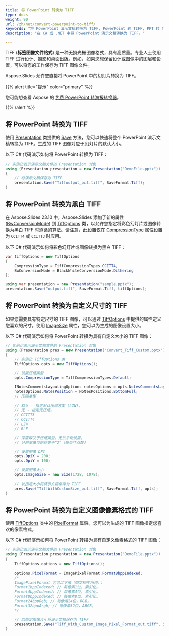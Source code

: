 ```yaml
---
title: 将 PowerPoint 转换为 TIFF
type: docs
weight: 90
url: /zh/net/convert-powerpoint-to-tiff/
keywords: "将 PowerPoint 演示文稿转换为 TIFF, PowerPoint 转 TIFF, PPT 转 TIFF, PPTX 转 TIFF, C#, Csharp, .NET, Aspose.Slides"
description: "在 C# 或 .NET 中将 PowerPoint 演示文稿转换为 TIFF。"

---
```


TIFF (**标签图像文件格式**) 是一种无损光栅图像格式，具有高质量。专业人士使用 TIFF 进行设计、摄影和桌面出版。例如，如果您想保留设计或图像中的图层和设置，可以将您的工作保存为 TIFF 图像文件。

Aspose.Slides 允许您直接将 PowerPoint 中的幻灯片转换为 TIFF。

{{% alert title="提示" color="primary" %}}

您可能想查看 Aspose 的 [免费 PowerPoint 转海报转换器](https://products.aspose.app/slides/conversion/convert-ppt-to-poster-online)。

{{% /alert %}}

## **将 PowerPoint 转换为 TIFF**

使用 [Presentation](https://reference.aspose.com/slides/net/aspose.slides/presentation/) 类提供的 [Save](https://reference.aspose.com/slides/net/aspose.slides/presentation/save/) 方法，您可以快速将整个 PowerPoint 演示文稿转换为 TIFF。生成的 TIFF 图像对应于幻灯片的默认大小。

以下 C# 代码演示如何将 PowerPoint 转换为 TIFF：

```c#
// 实例化表示演示文稿文件的 Presentation 对象
using (Presentation presentation = new Presentation("DemoFile.pptx"))
{
    // 将演示文稿保存为 TIFF
    presentation.Save("Tiffoutput_out.tiff", SaveFormat.Tiff);
}
```

## **将 PowerPoint 转换为黑白 TIFF**

在 Aspose.Slides 23.10 中，Aspose.Slides 添加了新的属性 ([BwConversionMode](https://reference.aspose.com/slides/net/aspose.slides.export/tiffoptions/bwconversionmode/)) 到 [TiffOptions](https://reference.aspose.com/slides/net/aspose.slides.export/tiffoptions/) 类，以允许您指定将彩色幻灯片或图像转换为黑白 TIFF 时遵循的算法。请注意，此设置仅在 [CompressionType](https://reference.aspose.com/slides/net/aspose.slides.export/tiffoptions/compressiontype/) 属性设置为 `CCITT4` 或 `CCITT3` 时应用。

以下 C# 代码演示如何将彩色幻灯片或图像转换为黑白 TIFF：

```c#
var tiffOptions = new TiffOptions
{
    CompressionType = TiffCompressionTypes.CCITT4,
    BwConversionMode = BlackWhiteConversionMode.Dithering
};

using var presentation = new Presentation("sample.pptx");
presentation.Save("output.tiff", SaveFormat.Tiff, tiffOptions);
```

## **将 PowerPoint 转换为自定义尺寸的 TIFF**

如果您需要具有特定尺寸的 TIFF 图像，可以通过 [TiffOptions](https://reference.aspose.com/slides/net/aspose.slides.export/tiffoptions/) 中提供的属性定义您喜欢的尺寸。使用 [ImageSize](https://reference.aspose.com/slides/net/aspose.slides.export/tiffoptions/imagesize/) 属性，您可以为生成的图像设置大小。

以下 C# 代码演示如何将 PowerPoint 转换为具有自定义大小的 TIFF 图像：

```c#
// 实例化表示演示文稿文件的 Presentation 对象
using (Presentation pres = new Presentation("Convert_Tiff_Custom.pptx"))
{
    // 实例化 TiffOptions 类
    TiffOptions opts = new TiffOptions();

    // 设置压缩类型
    opts.CompressionType = TiffCompressionTypes.Default;

    INotesCommentsLayoutingOptions notesOptions = opts.NotesCommentsLayouting;
    notesOptions.NotesPosition = NotesPositions.BottomFull;
    // 压缩类型

    // 默认 - 指定默认压缩方案 (LZW)。
    // 无 - 指定无压缩。
    // CCITT3
    // CCITT4
    // LZW
    // RLE

    // 深度取决于压缩类型，无法手动设置。
    // 分辨率单位始终等于“2”（每英寸点数）

    // 设置图像 DPI
    opts.DpiX = 200;
    opts.DpiY = 100;

    // 设置图像大小
    opts.ImageSize = new Size(1728, 1078);

    // 以指定大小将演示文稿保存为 TIFF
    pres.Save("TiffWithCustomSize_out.tiff", SaveFormat.Tiff, opts);
}
```

## **将 PowerPoint 转换为自定义图像像素格式的 TIFF**

使用 [TiffOptions](https://reference.aspose.com/slides/net/aspose.slides.export/tiffoptions) 类中的 [PixelFormat](https://reference.aspose.com/slides/net/aspose.slides.export/tiffoptions/pixelformat/) 属性，您可以为生成的 TIFF 图像指定您喜欢的像素格式。

以下 C# 代码演示如何将 PowerPoint 转换为具有自定义像素格式的 TIFF 图像：

```c#
// 实例化表示演示文稿文件的 Presentation 对象
using (Presentation presentation = new Presentation("DemoFile.pptx"))
{
    TiffOptions options = new TiffOptions();
   
    options.PixelFormat = ImagePixelFormat.Format8bppIndexed;
    /*
    ImagePixelFormat 包含以下值（如文档中所述）：
    Format1bppIndexed; // 每像素1位，索引化。
    Format4bppIndexed; // 每像素4位，索引化。
    Format8bppIndexed; // 每像素8位，索引化。
    Format24bppRgb; // 每像素24位，RGB。
    Format32bppArgb; // 每像素32位，ARGB。
    */

    // 以指定图像大小将演示文稿保存为 TIFF
    presentation.Save("Tiff_With_Custom_Image_Pixel_Format_out.tiff", SaveFormat.Tiff, options);
}
```